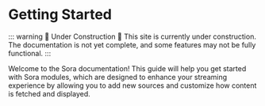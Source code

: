# Getting Started

::: warning :construction: Under Construction :construction:
This site is currently under construction. The documentation is not yet complete, and some features may not be fully functional.
:::

Welcome to the Sora documentation! This guide will help you get started with Sora modules, which are designed to enhance your streaming experience by allowing you to add new sources and customize how content is fetched and displayed.

